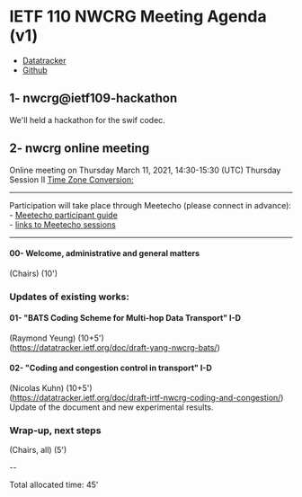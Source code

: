 # IETF 110 NWCRG Meeting Agenda (v1)

* [Datatracker](https://datatracker.ietf.org/rg/nwcrg/) 
* [Github](https://github.com/irtf-nwcrg/rg-materials/)


## 1- nwcrg@ietf109-hackathon

We'll held a hackathon for the swif codec.

## 2- nwcrg online meeting

Online meeting on Thursday March 11, 2021, 14:30-15:30 (UTC) Thursday Session II 
[Time Zone Conversion:](https://www.timeanddate.com/worldclock/fixedtime.html?iso=20210311T1430)

------------------

Participation will take place through Meetecho (please connect in advance):    
    - [Meetecho participant guide](https://www.ietf.org/how/meetings/110/session-participant-guide/)    
    - [links to Meetecho sessions](https://datatracker.ietf.org/meeting/110/agenda)

------------------

#### 00- Welcome, administrative and general matters
(Chairs) (10')

### Updates of existing works:    

#### 01- "BATS Coding Scheme for Multi-hop Data Transport" I-D
(Raymond Yeung) (10+5')     
(https://datatracker.ietf.org/doc/draft-yang-nwcrg-bats/)

#### 02- "Coding and congestion control in transport" I-D
(Nicolas Kuhn) (10+5')     
(https://datatracker.ietf.org/doc/draft-irtf-nwcrg-coding-and-congestion/)    
Update of the document and new experimental results.

### Wrap-up, next steps
(Chairs, all) (5')


--    

Total allocated time: 45'

